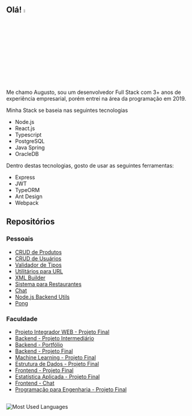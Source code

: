 ## Olá! <a href="https://www.gautamkrishnar.com/"><img src="https://media.giphy.com/media/hvRJCLFzcasrR4ia7z/giphy.gif" width="5%"></a>

Me chamo Augusto, sou um desenvolvedor Full Stack com 3+ anos de experiência empresarial, porém entrei na área da programação em 2019.

Minha Stack se baseia nas seguintes tecnologias
- Node.js
- React.js
- Typescript
- PostgreSQL
- Java Spring
- OracleDB

Dentro destas tecnologias, gosto de usar as seguintes ferramentas:
- Express
- JWT
- TypeORM
- Ant Design
- Webpack

## Repositórios

### Pessoais
- [CRUD de Produtos](https://github.com/AugustoPreis/crud-produtos)
- [CRUD de Usuários](https://github.com/AugustoPreis/crud-users)
- [Validador de Tipos](https://github.com/AugustoPreis/is)
- [Utilitários para URL](https://github.com/AugustoPreis/url-utils)
- [XML Builder](https://github.com/AugustoPreis/xml-builder)
- [Sistema para Restaurantes](https://github.com/AugustoPreis/restaurante)
- [Chat](https://github.com/AugustoPreis/chat)
- [Node.js Backend Utils](https://github.com/AugustoPreis/backend-utils)
- [Pong](https://github.com/AugustoPreis/pong)

### Faculdade
- [Projeto Integrador WEB - Projeto Final](https://github.com/AugustoPreis/projeto-integrador-web)
- [Backend - Projeto Intermediário](https://github.com/AugustoPreis/projeto-intermediario-backend)
- [Backend - Portfólio](https://github.com/AugustoPreis/portfolio-backend)
- [Backend - Projeto Final](https://github.com/AugustoPreis/projeto-final-backend)
- [Machine Learning - Projeto Final](https://github.com/AugustoPreis/projeto-final-machine-learning)
- [Estrutura de Dados - Projeto Final](https://github.com/AugustoPreis/projeto-estrutura-dados)
- [Frontend - Projeto Final](https://github.com/AugustoPreis/projeto-final-frontend-satc)
- [Estatística Aplicada - Projeto Final](https://github.com/AugustoPreis/projeto-estatistica-aplicada)
- [Frontend - Chat](https://github.com/AugustoPreis/chat-satc)
- [Programação para Engenharia - Projeto Final](https://github.com/AugustoPreis/projeto-final-satc)

##
![Most Used Languages](https://github-readme-stats.vercel.app/api/top-langs/?username=augustopreis&layout=compact&theme=dracula)
